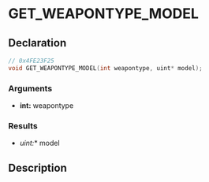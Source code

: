 # GET_WEAPONTYPE_MODEL

## Declaration
```cpp
// 0x4FE23F25
void GET_WEAPONTYPE_MODEL(int weapontype, uint* model);
```

### Arguments
- **int:** weapontype

### Results
- **uint*:** model

## Description
